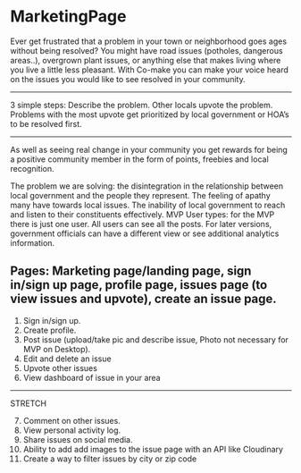 # MarketingPage

Ever get frustrated that a problem in your town or neighborhood goes ages without being resolved?
You might have road issues (potholes, dangerous areas..), overgrown plant issues, or anything else that makes living where you live a little less pleasant.
With Co-make you can make your voice heard on the issues you would like to see resolved in your community.

---

3 simple steps:
Describe the problem.
Other locals upvote the problem.
Problems with the most upvote get prioritized by local government or HOA’s to be resolved first.

---

As well as seeing real change in your community you get rewards for being a positive community member in the form of points, freebies and local recognition.

The problem we are solving: the disintegration in the relationship between local government and the people they represent. The feeling of apathy many have towards local issues. The inability of local government to reach and listen to their constituents effectively.
MVP
User types: for the MVP there is just one user. All users can see all the posts. For later versions, government officials can have a different view or see additional analytics information.

## Pages: Marketing page/landing page, sign in/sign up page, profile page, issues page (to view issues and upvote), create an issue page.

1. Sign in/sign up.
2. Create profile.
3. Post issue (upload/take pic and describe issue, Photo not necessary for MVP on Desktop).
4. Edit and delete an issue
5. Upvote other issues
6. View dashboard of issue in your area

---

STRETCH

7. Comment on other issues.
8. View personal activity log.
9. Share issues on social media.
10. Ability to add add images to the issue page with an API like Cloudinary
11. Create a way to filter issues by city or zip code
